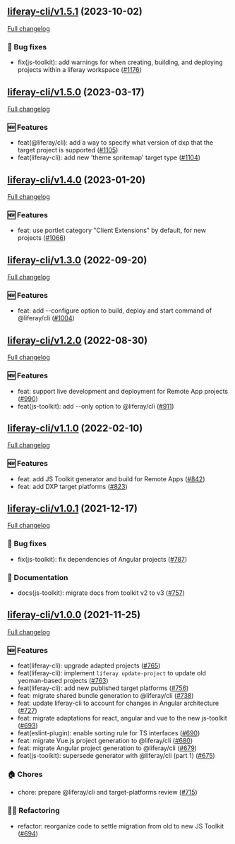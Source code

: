 ## [liferay-cli/v1.5.1](https://github.com/liferay/liferay-frontend-projects/tree/liferay-cli/v1.5.1) (2023-10-02)

[Full changelog](https://github.com/liferay/liferay-frontend-projects/compare/liferay-cli/v1.5.0...liferay-cli/v1.5.1)

### :wrench: Bug fixes

-   fix(js-toolkit): add warnings for when creating, building, and deploying projects within a liferay workspace ([\#1176](https://github.com/liferay/liferay-frontend-projects/pull/1176))

## [liferay-cli/v1.5.0](https://github.com/liferay/liferay-frontend-projects/tree/liferay-cli/v1.5.0) (2023-03-17)

[Full changelog](https://github.com/liferay/liferay-frontend-projects/compare/liferay-cli/v1.4.0...liferay-cli/v1.5.0)

### :new: Features

-   feat(@liferay/cli): add a way to specify what version of dxp that the target project is supported ([\#1105](https://github.com/liferay/liferay-frontend-projects/pull/1105))
-   feat(liferay-cli): add new 'theme spritemap' target type ([\#1104](https://github.com/liferay/liferay-frontend-projects/pull/1104))

## [liferay-cli/v1.4.0](https://github.com/liferay/liferay-frontend-projects/tree/liferay-cli/v1.4.0) (2023-01-20)

[Full changelog](https://github.com/liferay/liferay-frontend-projects/compare/liferay-cli/v1.3.0...liferay-cli/v1.4.0)

### :new: Features

-   feat: use portlet category "Client Extensions" by default, for new projects ([\#1066](https://github.com/liferay/liferay-frontend-projects/pull/1066))

## [liferay-cli/v1.3.0](https://github.com/liferay/liferay-frontend-projects/tree/liferay-cli/v1.3.0) (2022-09-20)

[Full changelog](https://github.com/liferay/liferay-frontend-projects/compare/liferay-cli/v1.2.0...liferay-cli/v1.3.0)

### :new: Features

-   feat: add --configure option to build, deploy and start command of @liferay/cli ([\#1004](https://github.com/liferay/liferay-frontend-projects/pull/1004))

## [liferay-cli/v1.2.0](https://github.com/liferay/liferay-frontend-projects/tree/liferay-cli/v1.2.0) (2022-08-30)

[Full changelog](https://github.com/liferay/liferay-frontend-projects/compare/liferay-cli/v1.1.0...liferay-cli/v1.2.0)

### :new: Features

-   feat: support live development and deployment for Remote App projects ([\#990](https://github.com/liferay/liferay-frontend-projects/pull/990))
-   feat(js-toolkit): add --only option to @liferay/cli ([\#911](https://github.com/liferay/liferay-frontend-projects/pull/911))

## [liferay-cli/v1.1.0](https://github.com/liferay/liferay-frontend-projects/tree/liferay-cli/v1.1.0) (2022-02-10)

[Full changelog](https://github.com/liferay/liferay-frontend-projects/compare/liferay-cli/v1.0.1...liferay-cli/v1.1.0)

### :new: Features

-   feat: add JS Toolkit generator and build for Remote Apps ([\#842](https://github.com/liferay/liferay-frontend-projects/pull/842))
-   feat: add DXP target platforms ([\#823](https://github.com/liferay/liferay-frontend-projects/pull/823))

## [liferay-cli/v1.0.1](https://github.com/liferay/liferay-frontend-projects/tree/liferay-cli/v1.0.1) (2021-12-17)

[Full changelog](https://github.com/liferay/liferay-frontend-projects/compare/liferay-cli/v1.0.0...liferay-cli/v1.0.1)

### :wrench: Bug fixes

-   fix(js-toolkit): fix dependencies of Angular projects ([\#787](https://github.com/liferay/liferay-frontend-projects/pull/787))

### :book: Documentation

-   docs(js-toolkit): migrate docs from toolkit v2 to v3 ([\#757](https://github.com/liferay/liferay-frontend-projects/pull/757))

## [liferay-cli/v1.0.0](https://github.com/liferay/liferay-frontend-projects/tree/liferay-cli/v1.0.0) (2021-11-25)

[Full changelog](https://github.com/liferay/liferay-frontend-projects/compare/liferay-cli/v1.0.0-pre.2...liferay-cli/v1.0.0)

### :new: Features

-   feat(liferay-cli): upgrade adapted projects ([\#765](https://github.com/liferay/liferay-frontend-projects/pull/765))
-   feat(liferay-cli): implement `liferay update-project` to update old yeoman-based projects ([\#763](https://github.com/liferay/liferay-frontend-projects/pull/763))
-   feat(liferay-cli): add new published target platforms ([\#756](https://github.com/liferay/liferay-frontend-projects/pull/756))
-   feat: migrate shared bundle generation to @liferay/cli ([\#738](https://github.com/liferay/liferay-frontend-projects/pull/738))
-   feat: update liferay-cli to account for changes in Angular architecture ([\#727](https://github.com/liferay/liferay-frontend-projects/pull/727))
-   feat: migrate adaptations for react, angular and vue to the new js-toolkit ([\#693](https://github.com/liferay/liferay-frontend-projects/pull/693))
-   feat(eslint-plugin): enable sorting rule for TS interfaces ([\#690](https://github.com/liferay/liferay-frontend-projects/pull/690))
-   feat: migrate Vue.js project generation to @liferay/cli ([\#680](https://github.com/liferay/liferay-frontend-projects/pull/680))
-   feat: migrate Angular project generation to @liferay/cli ([\#679](https://github.com/liferay/liferay-frontend-projects/pull/679))
-   feat(js-toolkit): supersede generator with @liferay/cli (part 1) ([\#675](https://github.com/liferay/liferay-frontend-projects/pull/675))

### :house: Chores

-   chore: prepare @liferay/cli and target-platforms review ([\#715](https://github.com/liferay/liferay-frontend-projects/pull/715))

### :woman_juggling: Refactoring

-   refactor: reorganize code to settle migration from old to new JS Toolkit ([\#694](https://github.com/liferay/liferay-frontend-projects/pull/694))
